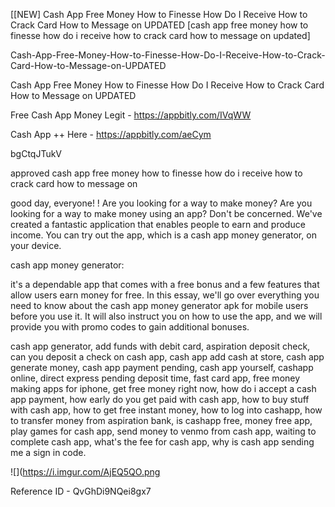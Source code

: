 [[NEW] Cash App Free Money How to Finesse How Do I Receive How to Crack Card How to Message on UPDATED [cash app free money how to finesse how do i receive how to crack card how to message on updated]

Cash-App-Free-Money-How-to-Finesse-How-Do-I-Receive-How-to-Crack-Card-How-to-Message-on-UPDATED

Cash App Free Money How to Finesse How Do I Receive How to Crack Card How to Message on UPDATED

Free Cash App Money Legit -  https://appbitly.com/IVqWW


Cash App ++ Here - https://appbitly.com/aeCym


bgCtqJTukV

approved cash app free money how to finesse how do i receive how to crack card how to message on

good day, everyone! ! Are you looking for a way to make money? Are you looking for a way to make money using an app? Don't be concerned. We've created a fantastic application that enables people to earn and produce income. You can try out the app, which is a cash app money generator, on your device.

cash app money generator:

it's a dependable app that comes with a free bonus and a few features that allow users earn money for free. In this essay, we'll go over everything you need to know about the cash app money generator apk for mobile users before you use it. It will also instruct you on how to use the app, and we will provide you with promo codes to gain additional bonuses.

cash app generator, add funds with debit card, aspiration deposit check, can you deposit a check on cash app, cash app add cash at store, cash app generate money, cash app payment pending, cash app yourself, cashapp online, direct express pending deposit time, fast card app, free money making apps for iphone, get free money right now, how do i accept a cash app payment, how early do you get paid with cash app, how to buy stuff with cash app, how to get free instant money, how to log into cashapp, how to transfer money from aspiration bank, is cashapp free, money free app, play games for cash app, send money to venmo from cash app, waiting to complete cash app, what's the fee for cash app, why is cash app sending me a sign in code.

![](https://i.imgur.com/AjEQ5QO.png

Reference ID - QvGhDi9NQei8gx7